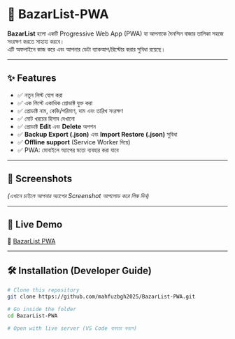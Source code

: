 # 🛒 BazarList-PWA

**BazarList** হলো একটি Progressive Web App (PWA) যা আপনাকে দৈনন্দিন বাজার তালিকা সহজে সংরক্ষণ করতে সাহায্য করবে।  
এটি অফলাইনে কাজ করে এবং আপনার ডেটা ব্যাকআপ/রিস্টোর করার সুবিধা রয়েছে।  

---

## ✨ Features

- ✅ নতুন লিস্ট যোগ করা  
- ✅ এক লিস্টে একাধিক প্রোডাক্ট যুক্ত করা  
- ✅ প্রোডাক্ট নাম, কেজি/পরিমাণ, দাম এবং তারিখ সংরক্ষণ  
- ✅ মোট খরচের হিসাব দেখানো  
- ✅ প্রোডাক্ট **Edit** এবং **Delete** অপশন  
- ✅ **Backup Export (.json)** এবং **Import Restore (.json)** সুবিধা  
- ✅ **Offline support** (Service Worker দিয়ে)  
- ✅ PWA: মোবাইলে অ্যাপের মতো ব্যবহার করা যাবে  

---

## 📸 Screenshots
_(এখানে চাইলে আপনার অ্যাপের Screenshot আপলোড করে লিঙ্ক দিন)_  

---

## 🚀 Live Demo
🔗 [BazarList PWA](https://mahfuzbgh2025.github.io/BazarList-PWA/)  

---

## 🛠️ Installation (Developer Guide)

```bash
# Clone this repository
git clone https://github.com/mahfuzbgh2025/BazarList-PWA.git

# Go inside the folder
cd BazarList-PWA

# Open with live server (VS Code ব্যবহার করলে)
